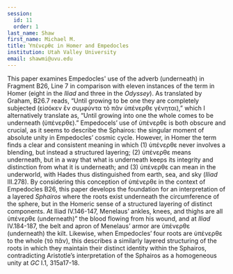 ```yaml
---
session:
  id: 11
  order: 1
last_name: Shaw
first_name: Michael M.
title: Ὑπένερθε in Homer and Empedocles
institution: Utah Valley University
email: shawmi@uvu.edu
---
```


This paper examines Empedocles' use of the adverb  (underneath) in Fragment B26, Line 7 in comparison with eleven instances of the term in Homer (eight in the *Iliad* and three in the *Odyssey*). As translated by Graham, B26.7 reads, “Until growing to be one they are completely subjected (εἰσόκεν ἓν συμφύντα τὸ πᾶν ὑπένερθε γένηται),” which I alternatively translate as, “Until growing into one the whole comes to be underneath (ὑπένερθε).” Empedocels’ use of ὑπένερθε is both obscure and crucial, as it seems to describe the Sphairos: the singular moment of absolute unity in Empedocles’ cosmic cycle. However, in Homer the term finds a clear and consistent meaning in which (1) ὑπένερθε never involves a blending, but instead a structured layering; (2) ὑπένερθε means underneath, but in a way that what is underneath keeps its integrity and distinction from what it is underneath; and (3) ὑπένερθε can mean in the underworld, with Hades thus distinguished from earth, sea, and sky (*Iliad* III.278). By considering this conception of ὑπένερθε in the context of Empedocles B26, this paper develops the foundation for an interpretation of a layered *Sphairos* where the roots exist underneath the circumference of the sphere, but in the Homeric sense of a structured layering of distinct components. At Iliad IV.146-147, Menelaus’ ankles, knees, and thighs are all ὑπένερθε (underneath)” the blood flowing from his wound, and at *Iliad* IV.184-187, the belt and apron of Menelaus’ armor are ὑπένερθε (underneath) the kilt. Likewise, when Empedocles’ four roots are ὑπένερθε to the whole (τὸ πᾶν), this describes a similarly layered structuring of the roots in which they maintain their distinct identity within the Sphairos, contradicting Aristotle’s interpretation of the Sphairos as a homogeneous unity at *GC* I.1, 315a17-18.
